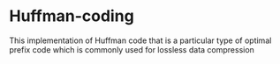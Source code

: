 # Huffman-coding
This implementation of Huffman code that is a particular type of optimal prefix code which is commonly used for lossless data compression
